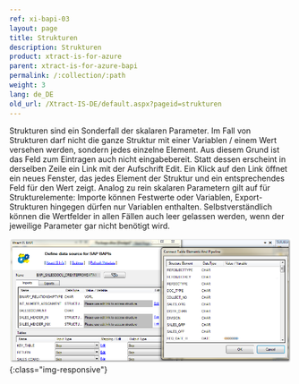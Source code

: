 ```yaml
---
ref: xi-bapi-03
layout: page
title: Strukturen
description: Strukturen
product: xtract-is-for-azure
parent: xtract-is-for-azure-bapi
permalink: /:collection/:path
weight: 3
lang: de_DE
old_url: /Xtract-IS-DE/default.aspx?pageid=strukturen
---
```


Strukturen sind ein Sonderfall der skalaren Parameter. Im Fall von Strukturen darf nicht die ganze Struktur mit einer Variablen / einem Wert versehen werden, sondern jedes einzelne Element. Aus diesem Grund ist das Feld zum Eintragen auch nicht eingabebereit. Statt dessen erscheint in derselben Zeile ein Link mit der Aufschrift Edit. Ein Klick auf den Link öffnet ein neues Fenster, das jedes Element der Struktur und ein entsprechendes Feld für den Wert zeigt. Analog zu rein skalaren Parametern gilt auf für Strukturelemente: Importe können Festwerte oder Variablen, Export-Strukturen hingegen dürfen nur Variablen enthalten. Selbstverständlich können die Wertfelder in allen Fällen auch leer gelassen werden, wenn der jeweilige Parameter gar nicht benötigt wird.

![BAPI-Structures](/img/content/BAPI-Structures.png){:class="img-responsive"}